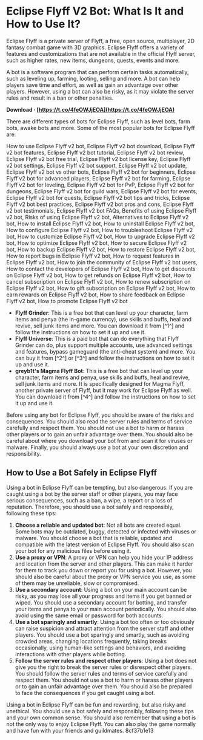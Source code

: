 # Eclipse Flyff V2 Bot: What Is It and How to Use It?
 
Eclipse Flyff is a private server of Flyff, a free, open source, multiplayer, 2D fantasy combat game with 3D graphics. Eclipse Flyff offers a variety of features and customizations that are not available in the official Flyff server, such as higher rates, new items, dungeons, quests, events and more.
 
A bot is a software program that can perform certain tasks automatically, such as leveling up, farming, looting, selling and more. A bot can help players save time and effort, as well as gain an advantage over other players. However, using a bot can also be risky, as it may violate the server rules and result in a ban or other penalties.
 
**Download · [https://t.co/4feOWJjEOA](https://t.co/4feOWJjEOA)**


 
There are different types of bots for Eclipse Flyff, such as level bots, farm bots, awake bots and more. Some of the most popular bots for Eclipse Flyff are:
 
How to use Eclipse Flyff v2 bot,  Eclipse Flyff v2 bot download,  Eclipse Flyff v2 bot features,  Eclipse Flyff v2 bot tutorial,  Eclipse Flyff v2 bot review,  Eclipse Flyff v2 bot free trial,  Eclipse Flyff v2 bot license key,  Eclipse Flyff v2 bot settings,  Eclipse Flyff v2 bot support,  Eclipse Flyff v2 bot update,  Eclipse Flyff v2 bot vs other bots,  Eclipse Flyff v2 bot for beginners,  Eclipse Flyff v2 bot for advanced players,  Eclipse Flyff v2 bot for farming,  Eclipse Flyff v2 bot for leveling,  Eclipse Flyff v2 bot for PvP,  Eclipse Flyff v2 bot for dungeons,  Eclipse Flyff v2 bot for guild wars,  Eclipse Flyff v2 bot for events,  Eclipse Flyff v2 bot for quests,  Eclipse Flyff v2 bot tips and tricks,  Eclipse Flyff v2 bot best practices,  Eclipse Flyff v2 bot pros and cons,  Eclipse Flyff v2 bot testimonials,  Eclipse Flyff v2 bot FAQs,  Benefits of using Eclipse Flyff v2 bot,  Risks of using Eclipse Flyff v2 bot,  Alternatives to Eclipse Flyff v2 bot,  How to install Eclipse Flyff v2 bot,  How to uninstall Eclipse Flyff v2 bot,  How to configure Eclipse Flyff v2 bot,  How to troubleshoot Eclipse Flyff v2 bot,  How to customize Eclipse Flyff v2 bot,  How to upgrade Eclipse Flyff v2 bot,  How to optimize Eclipse Flyff v2 bot,  How to secure Eclipse Flyff v2 bot,  How to backup Eclipse Flyff v2 bot,  How to restore Eclipse Flyff v2 bot,  How to report bugs in Eclipse Flyff v2 bot,  How to request features in Eclipse Flyff v2 bot,  How to join the community of Eclipse Flyff v2 bot users,  How to contact the developers of Eclipse Flyff v2 bot,  How to get discounts on Eclipse Flyff v2 bot,  How to get refunds on Eclipse Flyff v2 bot,  How to cancel subscription on Eclipse Flyff v2 bot,  How to renew subscription on Eclipse Flyff v2 bot,  How to gift subscription on Eclipse Flyff v2 bot,  How to earn rewards on Eclipse Flyff v2 bot,  How to share feedback on Eclipse Flyff v2 bot,  How to promote Eclipse Flyff v2 bot
 
- **Flyff Grinder**: This is a free bot that can level up your character, farm items and penya (the in-game currency), use skills and buffs, heal and revive, sell junk items and more. You can download it from [^1^] and follow the instructions on how to set it up and use it.
- **Flyff Universe**: This is a paid bot that can do everything that Flyff Grinder can do, plus support multiple accounts, use advanced settings and features, bypass gameguard (the anti-cheat system) and more. You can buy it from [^2^] or [^3^] and follow the instructions on how to set it up and use it.
- **greyb1t's Magma Flyff Bot**: This is a free bot that can level up your character, farm items and penya, use skills and buffs, heal and revive, sell junk items and more. It is specifically designed for Magma Flyff, another private server of Flyff, but it may work for Eclipse Flyff as well. You can download it from [^4^] and follow the instructions on how to set it up and use it.

Before using any bot for Eclipse Flyff, you should be aware of the risks and consequences. You should also read the server rules and terms of service carefully and respect them. You should not use a bot to harm or harass other players or to gain an unfair advantage over them. You should also be careful about where you download your bot from and scan it for viruses or malware. Finally, you should always use a bot at your own discretion and responsibility.

## How to Use a Bot Safely in Eclipse Flyff
 
Using a bot in Eclipse Flyff can be tempting, but also dangerous. If you are caught using a bot by the server staff or other players, you may face serious consequences, such as a ban, a wipe, a report or a loss of reputation. Therefore, you should use a bot safely and responsibly, following these tips:

1. **Choose a reliable and updated bot**: Not all bots are created equal. Some bots may be outdated, buggy, detected or infected with viruses or malware. You should choose a bot that is reliable, updated and compatible with the latest version of Eclipse Flyff. You should also scan your bot for any malicious files before using it.
2. **Use a proxy or VPN**: A proxy or VPN can help you hide your IP address and location from the server and other players. This can make it harder for them to track you down or report you for using a bot. However, you should also be careful about the proxy or VPN service you use, as some of them may be unreliable, slow or compromised.
3. **Use a secondary account**: Using a bot on your main account can be risky, as you may lose all your progress and items if you get banned or wiped. You should use a secondary account for botting, and transfer your items and penya to your main account periodically. You should also avoid using the same email or password for both accounts.
4. **Use a bot sparingly and smartly**: Using a bot too often or too obviously can raise suspicion and attract attention from the server staff and other players. You should use a bot sparingly and smartly, such as avoiding crowded areas, changing locations frequently, taking breaks occasionally, using human-like settings and behaviors, and avoiding interactions with other players while botting.
5. **Follow the server rules and respect other players**: Using a bot does not give you the right to break the server rules or disrespect other players. You should follow the server rules and terms of service carefully and respect them. You should not use a bot to harm or harass other players or to gain an unfair advantage over them. You should also be prepared to face the consequences if you get caught using a bot.

Using a bot in Eclipse Flyff can be fun and rewarding, but also risky and unethical. You should use a bot safely and responsibly, following these tips and your own common sense. You should also remember that using a bot is not the only way to enjoy Eclipse Flyff. You can also play the game normally and have fun with your friends and guildmates.
 8cf37b1e13
 
